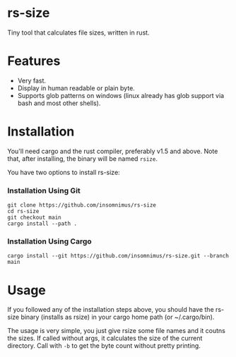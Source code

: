 # rs-size

Tiny tool that calculates file sizes, written in rust.

# Features

-	Very fast.
-	Display in human readable or plain byte.
-	Supports glob patterns on windows (linux already has glob support via bash and most other shells).

# Installation

You'll need cargo and the rust compiler, preferably v1.5 and above.
Note that, after installing, the binary will be named `rsize`.

You have two options to install rs-size:

### Installation Using Git

```
git clone https://github.com/insomnimus/rs-size
cd rs-size
git checkout main
cargo install --path .
```

### Installation Using Cargo

`cargo install --git https://github.com/insomnimus/rs-size.git --branch main`

# Usage

If you followed any of the installation steps above, you should have the rs-size binary (installs as rsize) in your cargo home path (or ~/.cargo/bin).

The usage is very simple, you just give rsize some file names and it coutns the sizes.
If called without args, it calculates the size of the current directory.
Call with `-b` to get the byte count without pretty printing.
